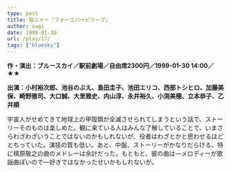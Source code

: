 ```yaml
---
type: post
title: 猫ニャー『フォーエバービリーブ』
author: sugi
date: 1999-01-30
url: /play/17/
tags: ["bluesky"]
---
```

**作・演出：ブルースカイ／駅前劇場／自由席2300円／1999-01-30 14:00／★★**

**出演：小村裕次郎、池谷のぶえ、島田圭子、池田エリコ、西部トシヒロ、加藤美保、崎野雅司、大口誠、大里雅史、内山淳、永井裕久、小渕美穂、立本恭子、乙井順**

宇宙人がせめてきて地球上の甲殻類が全滅させられてしまうという話で、ストーリーそのものは楽しめた。観に来ている人はみんな了解していることで、いまさらわざわざいうことではないのかもしれないが、役者はわざとかと思わせるほどとちっていた。演技の質も低い。あと、中盤、ストーリーがかなりだらける。特に槙原敬之の曲のメドレーは余計だった。もともと、彼の曲は―メロディーが歌謡曲ぽいので―好きではなかったせいかもしれないが。
